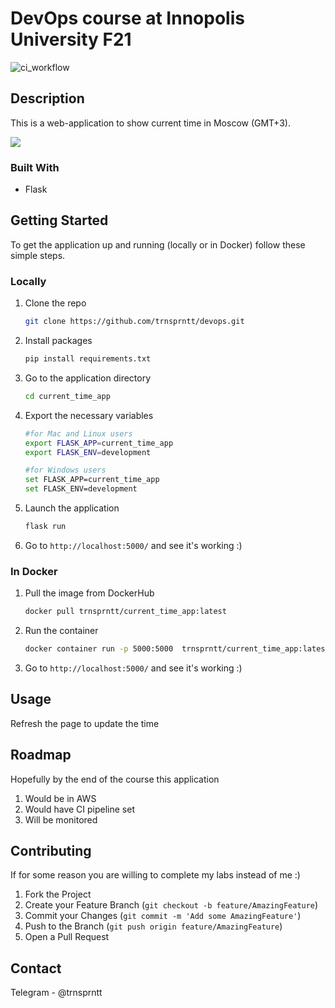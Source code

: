 # DevOps course at Innopolis University F21

![ci_workflow](https://github.com/trnsprntt/devops/actions/workflows/ci.yml/badge.svg)

## Description

This is a web-application to show current time in Moscow (GMT+3).

![](https://i.imgur.com/nWlB99g.png)

### Built With

* Flask

## Getting Started

To get the application up and running (locally or in Docker) follow these simple steps.

### Locally

1. Clone the repo

   ```sh
   git clone https://github.com/trnsprntt/devops.git
   ```

2. Install packages

   ```sh
   pip install requirements.txt
   ```

3. Go to the application directory

   ```sh
   cd current_time_app
   ```

4. Export the necessary variables

   ```sh
   #for Mac and Linux users
   export FLASK_APP=current_time_app
   export FLASK_ENV=development

   #for Windows users
   set FLASK_APP=current_time_app
   set FLASK_ENV=development
   ```

5. Launch the application

   ```sh
   flask run
   ```

6. Go to ```http://localhost:5000/``` and see it's working :)

### In Docker

1. Pull the image from DockerHub

   ```sh
   docker pull trnsprntt/current_time_app:latest
   ```

2. Run the container

   ```sh
   docker container run -p 5000:5000  trnsprntt/current_time_app:latest
   ```

3. Go to ```http://localhost:5000/``` and see it's working :)

## Usage

Refresh the page to update the time

## Roadmap

Hopefully by the end of the course this application 

1. Would be in AWS
2. Would have CI pipeline set
3. Will be monitored

## Contributing

If for some reason you are willing to complete my labs instead of me :)

1. Fork the Project
2. Create your Feature Branch (`git checkout -b feature/AmazingFeature`)
3. Commit your Changes (`git commit -m 'Add some AmazingFeature'`)
4. Push to the Branch (`git push origin feature/AmazingFeature`)
5. Open a Pull Request


## Contact

Telegram - @trnsprntt

